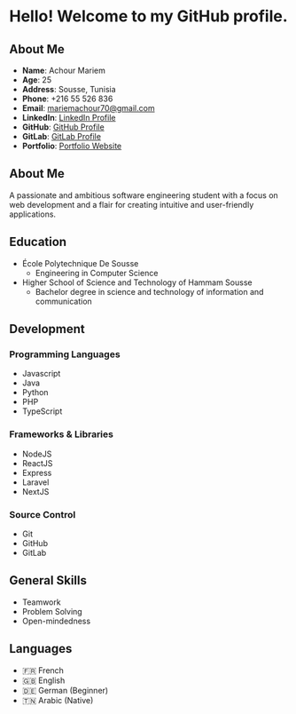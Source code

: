 # Hello! Welcome to my GitHub profile.

## About Me
 
- **Name**: Achour Mariem
- **Age**: 25
- **Address**: Sousse, Tunisia
- **Phone**: +216 55 526 836
- **Email**: mariemachour70@gmail.com
- **LinkedIn**: [LinkedIn Profile](https://www.linkedin.com/in/mariem-achour-915469235/)
- **GitHub**: [GitHub Profile](https://github.com/AchourMaryem)
- **GitLab**: [GitLab Profile](https://gitlab.com/mariemachour70)
- **Portfolio**: [Portfolio Website](https://mariem-achour.vercel.app/)

## About Me

A passionate and ambitious software engineering student with a focus on web development and a flair for creating intuitive and user-friendly applications.

## Education

- École Polytechnique De Sousse
  - Engineering in Computer Science
- Higher School of Science and Technology of Hammam Sousse
  - Bachelor degree in science and technology of information and communication

## Development

### Programming Languages

- Javascript
- Java
- Python
- PHP
- TypeScript

### Frameworks & Libraries

- NodeJS
- ReactJS
- Express
- Laravel
- NextJS

### Source Control

- Git
- GitHub
- GitLab

## General Skills

- Teamwork
- Problem Solving
- Open-mindedness

## Languages

- 🇫🇷 French
- 🇬🇧 English
- 🇩🇪 German (Beginner)
- 🇹🇳 Arabic (Native)
